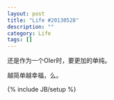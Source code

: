 ```yaml
---
layout: post
title: "Life #20130528"
description: ""
category: Life 
tags: []
---
```


还是作为一个OIer时，要更加的单纯。

越简单越幸福，么。

{% include JB/setup %}

